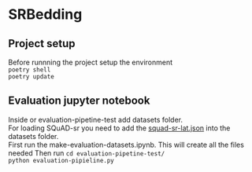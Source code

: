 # SRBedding

## Project setup
Before runnning the project setup the environment  
`poetry shell`  
`poetry update`  

## Evaluation jupyter notebook
Inside or evaluation-pipetine-test add datasets folder.  
For loading SQuAD-sr you need to add the [squad-sr-lat.json](https://www.kaggle.com/datasets/aleksacvetanovic/squad-sr) into the datasets folder.  
First run the make-evaluation-datasets.ipynb. This will create all the files needed
Then run
`cd evaluation-pipetine-test/`  
`python evaluation-pipieline.py`